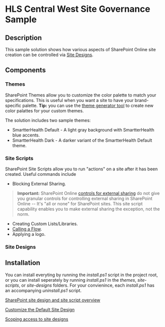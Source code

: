 # HLS Central West Site Governance Sample

## Description

This sample solution shows how various aspects of SharePoint Online site creation can be controlled via [Site Designs][sitedesign-overview].

## Components

### Themes

SharePoint Themes allow you to customize the color palette to match your specifications. This is useful when you want a site to have your brand-specific palette. **Tip:** you can use the [theme generator tool][theme-generator] to create new color palattes for your custom themes.

The solution includes two sample themes:

* SmartterHealth Default - A light gray background with SmartterHealth blue accents.
* SmartterHealth Dark - A darker variant of the SmartterHealth Default theme.

### Site Scripts

SharePoint Site Scripts allow you to run "actions" on a site after it has been created. Useful commands include 

* Blocking External Sharing. 

> **Important:** SharePoint Online [controls for external sharing][spo-sharing] do not give you granular controls for controlling external sharing in SharePoint Online -- It's "all or none" for SharePoint sites. This site script capability enables you to make external sharing the exception, not the norm.

* Creating Custom Lists/Libraries.
* [Calling a Flow][flow-callflow].
* Applying a logo.

### Site Designs

## Installation

You can install everyting by running the *install.ps1* script in the project root, or you can install seperately by running *install.ps1* in the *themes*, *site-scripts*, or *site-designs* folders. For your convienince, each *install.ps1* has an accompanying *uninstall.ps1* script.

[SharePoint site design and site script overview][sitedesign-overview]

[Customize the Default Site Design][sitedesign-default]

[Scoping access to site designs][scoping]

[sitedesign-default]: https://docs.microsoft.com/en-us/sharepoint/dev/declarative-customization/customize-default-site-design
[sitedesign-overview]: https://docs.microsoft.com/en-us/sharepoint/dev/declarative-customization/site-design-overview
[scoping]: https://docs.microsoft.com/en-us/sharepoint/dev/declarative-customization/site-design-scoping
[flow-callflow]: https://docs.microsoft.com/en-us/sharepoint/dev/declarative-customization/site-design-trigger-flow-tutorial
[theme-generator]: https://developer.microsoft.com/en-us/fabric#/styles/themegenerator
[spo-sharing]: https://docs.microsoft.com/en-us/sharepoint/external-sharing-overview